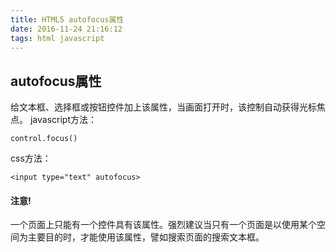 ```yaml
---
title: HTML5 autofocus属性
date: 2016-11-24 21:16:12
tags: html javascript
---
```


## autofocus属性

给文本框、选择框或按钮控件加上该属性，当画面打开时，该控制自动获得光标焦点。
javascript方法：

	control.focus()

css方法：

<!--more-->

	<input type="text" autofocus>

#### 注意!

一个页面上只能有一个控件具有该属性。强烈建议当只有一个页面是以使用某个空间为主要目的时，才能使用该属性，譬如搜索页面的搜索文本框。

